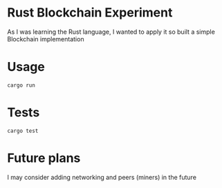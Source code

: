# Rust Blockchain Experiment
As I was learning the Rust language, I wanted to apply it so built a simple Blockchain implementation

# Usage
```
cargo run
```

# Tests
```
cargo test
```

# Future plans
I may consider adding networking and peers (miners) in the future